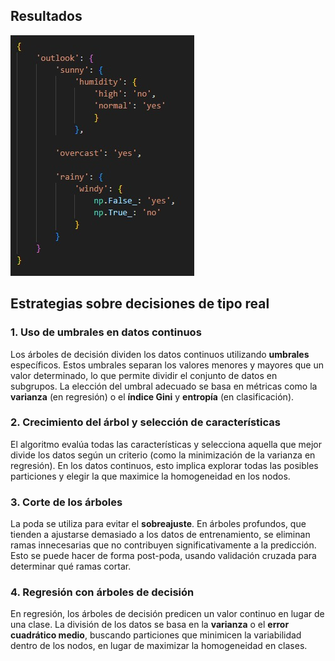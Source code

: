 ## Resultados
![](images/id3.jpeg)


## Estrategias sobre decisiones de tipo real
### 1. **Uso de umbrales en datos continuos**
Los árboles de decisión dividen los datos continuos utilizando **umbrales** específicos. Estos umbrales separan los valores menores y mayores que un valor determinado, lo que permite dividir el conjunto de datos en subgrupos. La elección del umbral adecuado se basa en métricas como la **varianza** (en regresión) o el **índice Gini** y **entropía** (en clasificación).

### 2. **Crecimiento del árbol y selección de características**
El algoritmo evalúa todas las características y selecciona aquella que mejor divide los datos según un criterio (como la minimización de la varianza en regresión). En los datos continuos, esto implica explorar todas las posibles particiones y elegir la que maximice la homogeneidad en los nodos.

### 3. **Corte de los árboles**
La poda se utiliza para evitar el **sobreajuste**. En árboles profundos, que tienden a ajustarse demasiado a los datos de entrenamiento, se eliminan ramas innecesarias que no contribuyen significativamente a la predicción. Esto se puede hacer de forma post-poda, usando validación cruzada para determinar qué ramas cortar.

### 4. **Regresión con árboles de decisión**
En regresión, los árboles de decisión predicen un valor continuo en lugar de una clase. La división de los datos se basa en la **varianza** o el **error cuadrático medio**, buscando particiones que minimicen la variabilidad dentro de los nodos, en lugar de maximizar la homogeneidad en clases.